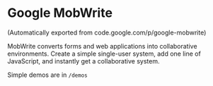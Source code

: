 # Google MobWrite

(Automatically exported from code.google.com/p/google-mobwrite)

MobWrite converts forms and web applications into collaborative environments. Create a simple single-user system, add one line of JavaScript, and instantly get a collaborative system.

Simple demos are in `/demos`
